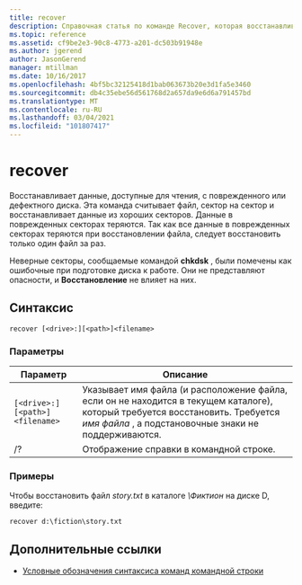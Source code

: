 ```yaml
---
title: recover
description: Справочная статья по команде Recover, которая восстанавливает читаемые данные с поврежденного или дефектного диска.
ms.topic: reference
ms.assetid: cf9be2e3-90c8-4773-a201-dc503b91948e
ms.author: jgerend
author: JasonGerend
manager: mtillman
ms.date: 10/16/2017
ms.openlocfilehash: 4bf5bc32125418d1bab063673b20e3d1fa5e3460
ms.sourcegitcommit: db4c35ebe56d561768d2a657da9e6d6a791457bd
ms.translationtype: MT
ms.contentlocale: ru-RU
ms.lasthandoff: 03/04/2021
ms.locfileid: "101807417"
---
```

# <a name="recover"></a>recover

Восстанавливает данные, доступные для чтения, с поврежденного или дефектного диска. Эта команда считывает файл, сектор на сектор и восстанавливает данные из хороших секторов. Данные в поврежденных секторах теряются. Так как все данные в поврежденных секторах теряются при восстановлении файла, следует восстановить только один файл за раз.

Неверные секторы, сообщаемые командой **chkdsk** , были помечены как ошибочные при подготовке диска к работе. Они не представляют опасности, и **Восстановление** не влияет на них.

## <a name="syntax"></a>Синтаксис

```
recover [<drive>:][<path>]<filename>
```

### <a name="parameters"></a>Параметры

| Параметр | Описание |
|--|--|
| `[<drive>:][<path>]<filename>` | Указывает имя файла (и расположение файла, если он не находится в текущем каталоге), который требуется восстановить. Требуется *имя файла* , а подстановочные знаки не поддерживаются. |
| /? | Отображение справки в командной строке. |

### <a name="examples"></a>Примеры

Чтобы восстановить файл *story.txt* в каталоге *\Фиктион* на диске D, введите:

```
recover d:\fiction\story.txt
```

## <a name="additional-references"></a>Дополнительные ссылки

- [Условные обозначения синтаксиса команд командной строки](command-line-syntax-key.md)

